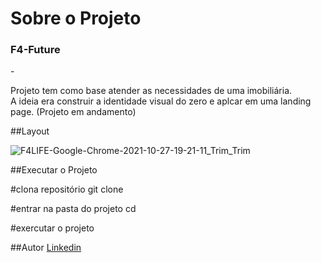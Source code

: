 <div>
  <h1>Sobre o Projeto</h1>

  <h3>F4-Future</h3> - 
  <p>Projeto tem como base atender as necessidades de uma imobiliária.</br>
     A ideia era construir a identidade visual do zero e aplcar em uma landing page.
     (Projeto em andamento)
  </p>
##Layout

![F4LIFE-Google-Chrome-2021-10-27-19-21-11_Trim_Trim](https://user-images.githubusercontent.com/82759865/139156442-414a1b52-411a-4e71-881b-c6753190c2da.gif)

##Executar o Projeto 

#clona repositório
git clone 

#entrar na pasta do projeto
cd 

#exercutar o projeto

##Autor 
[Linkedin](https://www.linkedin.com/in/hernandez-rosa-de-holanda/)
</div> 
